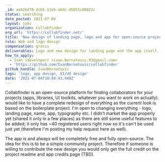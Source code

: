 ```yaml
---
_id: ae62bd70-dcb5-11eb-a6dc-d5855c00822c
status: searching
date_posted: 2021-07-04
layout: jobs
organization: Collabfinder
org_url: 'https://collabfinder.net/'
title: 'New design of landing page, logo and app for open-source project'
role: Web and logo design
compensation: gratis
deliverables: Logo and new design for landing page and the app itself.
how_to_apply:
  - Ivan (developer) <ivan.bernatovic.93@gmail.com>
  - 'https://github.com/IvanBernatovic/collabfinder'
github_handle: IvanBernatovic
tags: 'logo, app design, UI/UX design'
date: '2021-07-04T10:50:43.948Z'
---
```

Collabfinder is an open-source platform for finding collaborators for your projects (apps, libraries, UI toolkits, whatever you want to work on actually).  would like to have a complete redesign of everything as the current look is based on the boilerplate project. I'm open to changing everything - logo, landing page, name, app, typography etc. I didn't market the app properly yet (shared it only in a few places) as there are still some useful features to be added; it only has ~40 registered users right now so it's can't be used just yet (therefore I'm posting my help request here as well).

The app is and always will be completely free and fully open-source. The idea for this is to be a simple community project. Therefore if someone is willing to contribute the new design you would only get the full credit on the project readme and app credits page (TBD).
